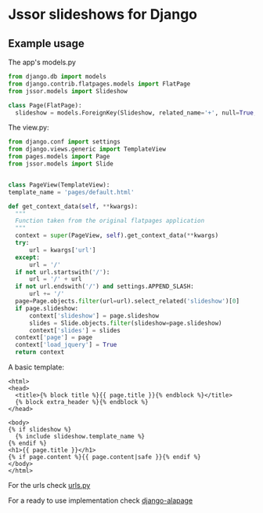 Jssor slideshows for Django
==============

Example usage
--------------

The app's models.py

  ```python
from django.db import models
from django.contrib.flatpages.models import FlatPage
from jssor.models import Slideshow

class Page(FlatPage):
    slideshow = models.ForeignKey(Slideshow, related_name='+', null=True, blank=True, on_delete=models.SET_NULL, verbose_name=u'Slideshow')
  ```

The view.py:

  ```python
from django.conf import settings
from django.views.generic import TemplateView
from pages.models import Page
from jssor.models import Slide


class PageView(TemplateView):
template_name = 'pages/default.html'

def get_context_data(self, **kwargs):
	"""
	Function taken from the original flatpages application
	"""
    context = super(PageView, self).get_context_data(**kwargs)
    try:
        url = kwargs['url']
    except:
        url = '/'
    if not url.startswith('/'):
        url = '/' + url
    if not url.endswith('/') and settings.APPEND_SLASH:
        url += '/'
    page=Page.objects.filter(url=url).select_related('slideshow')[0]
    if page.slideshow:
        context['slideshow'] = page.slideshow
        slides = Slide.objects.filter(slideshow=page.slideshow)
        context['slides'] = slides
    context['page'] = page
    context['load_jquery'] = True
    return context
  ```

A basic template:	 
   
  ```django
<html>
<head>
	<title>{% block title %}{{ page.title }}{% endblock %}</title>
	{% block extra_header %}{% endblock %}
</head>

<body>
{% if slideshow %}
	{% include slideshow.template_name %}
{% endif %}
<h1>{{ page.title }}</h1>
{% if page.content %}{{ page.content|safe }}{% endif %}
</body>
</html>
  ```
For the urls check [urls.py](urls.py)

For a ready to use implementation check [django-alapage](https://github.com/synw/django-alapage)